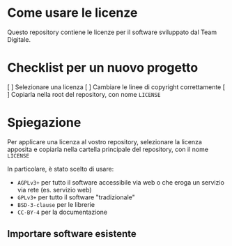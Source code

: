# Come usare le licenze

Questo repository contiene le licenze per il software sviluppato dal Team Digitale.

# Checklist per un nuovo progetto

[ ] Selezionare una licenza
[ ] Cambiare le linee di copyright correttamente
[ ] Copiarla nella root del repository, con nome `LICENSE`

# Spiegazione

Per applicare una licenza al vostro repository, selezionare la licenza apposita e copiarla nella cartella principale del repository, con il nome `LICENSE`

In particolare, è stato scelto di usare:
- `AGPLv3+` per tutto il software accessibile via web o che eroga un servizio via rete (es. servizio web)
- `GPLv3+` per tutto il software "tradizionale"
- `BSD-3-clause` per le librerie
- `CC-BY-4` per la documentazione

## Importare software esistente
